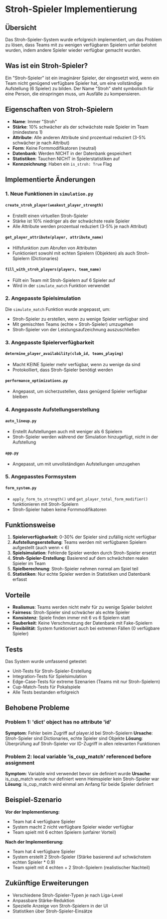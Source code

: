 # Stroh-Spieler Implementierung

## Übersicht

Das Stroh-Spieler-System wurde erfolgreich implementiert, um das Problem zu lösen, dass Teams mit zu wenigen verfügbaren Spielern unfair belohnt wurden, indem andere Spieler wieder verfügbar gemacht wurden.

## Was ist ein Stroh-Spieler?

Ein "Stroh-Spieler" ist ein imaginärer Spieler, der eingesetzt wird, wenn ein Team nicht genügend verfügbare Spieler hat, um eine vollständige Aufstellung (6 Spieler) zu bilden. Der Name "Stroh" steht symbolisch für eine Person, die einspringen muss, um Ausfälle zu kompensieren.

## Eigenschaften von Stroh-Spielern

- **Name**: Immer "Stroh"
- **Stärke**: 10% schwächer als der schwächste reale Spieler im Team (mindestens 1)
- **Attribute**: Alle anderen Attribute sind prozentual reduziert (3-5% schwächer je nach Attribut)
- **Form**: Keine Formmodifikatoren (neutral)
- **Datenbank**: Werden NICHT in der Datenbank gespeichert
- **Statistiken**: Tauchen NICHT in Spielerstatistiken auf
- **Kennzeichnung**: Haben ein `is_stroh: True` Flag

## Implementierte Änderungen

### 1. Neue Funktionen in `simulation.py`

#### `create_stroh_player(weakest_player_strength)`
- Erstellt einen virtuellen Stroh-Spieler
- Stärke ist 10% niedriger als der schwächste reale Spieler
- Alle Attribute werden prozentual reduziert (3-5% je nach Attribut)

#### `get_player_attribute(player, attribute_name)`
- Hilfsfunktion zum Abrufen von Attributen
- Funktioniert sowohl mit echten Spielern (Objekten) als auch Stroh-Spielern (Dictionaries)

#### `fill_with_stroh_players(players, team_name)`
- Füllt ein Team mit Stroh-Spielern auf 6 Spieler auf
- Wird in der `simulate_match` Funktion verwendet

### 2. Angepasste Spielsimulation

Die `simulate_match` Funktion wurde angepasst, um:
- Stroh-Spieler zu erstellen, wenn zu wenige Spieler verfügbar sind
- Mit gemischten Teams (echte + Stroh-Spieler) umzugehen
- Stroh-Spieler von der Leistungsaufzeichnung auszuschließen

### 3. Angepasste Spielerverfügbarkeit

#### `determine_player_availability(club_id, teams_playing)`
- Macht KEINE Spieler mehr verfügbar, wenn zu wenige da sind
- Protokolliert, dass Stroh-Spieler benötigt werden

#### `performance_optimizations.py`
- Angepasst, um sicherzustellen, dass genügend Spieler verfügbar bleiben

### 4. Angepasste Aufstellungserstellung

#### `auto_lineup.py`
- Erstellt Aufstellungen auch mit weniger als 6 Spielern
- Stroh-Spieler werden während der Simulation hinzugefügt, nicht in der Aufstellung

#### `app.py`
- Angepasst, um mit unvollständigen Aufstellungen umzugehen

### 5. Angepasstes Formsystem

#### `form_system.py`
- `apply_form_to_strength()` und `get_player_total_form_modifier()` funktionieren mit Stroh-Spielern
- Stroh-Spieler haben keine Formmodifikatoren

## Funktionsweise

1. **Spielerverfügbarkeit**: 0-30% der Spieler sind zufällig nicht verfügbar
2. **Aufstellungserstellung**: Teams werden mit verfügbaren Spielern aufgestellt (auch wenn < 6)
3. **Spielsimulation**: Fehlende Spieler werden durch Stroh-Spieler ersetzt
4. **Stroh-Spieler-Erstellung**: Basierend auf dem schwächsten realen Spieler im Team
5. **Spielberechnung**: Stroh-Spieler nehmen normal am Spiel teil
6. **Statistiken**: Nur echte Spieler werden in Statistiken und Datenbank erfasst

## Vorteile

- **Realismus**: Teams werden nicht mehr für zu wenige Spieler belohnt
- **Fairness**: Stroh-Spieler sind schwächer als echte Spieler
- **Konsistenz**: Spiele finden immer mit 6 vs 6 Spielern statt
- **Sauberkeit**: Keine Verschmutzung der Datenbank mit Fake-Spielern
- **Flexibilität**: System funktioniert auch bei extremen Fällen (0 verfügbare Spieler)

## Tests

Das System wurde umfassend getestet:
- Unit-Tests für Stroh-Spieler-Erstellung
- Integration-Tests für Spielsimulation
- Edge-Case-Tests für extreme Szenarien (Teams mit nur Stroh-Spielern)
- Cup-Match-Tests für Pokalspiele
- Alle Tests bestanden erfolgreich

## Behobene Probleme

### Problem 1: 'dict' object has no attribute 'id'
**Symptom**: Fehler beim Zugriff auf player.id bei Stroh-Spielern
**Ursache**: Stroh-Spieler sind Dictionaries, echte Spieler sind Objekte
**Lösung**: Überprüfung auf Stroh-Spieler vor ID-Zugriff in allen relevanten Funktionen

### Problem 2: local variable 'is_cup_match' referenced before assignment
**Symptom**: Variable wird verwendet bevor sie definiert wurde
**Ursache**: is_cup_match wurde nur definiert wenn Heimspieler kein Stroh-Spieler war
**Lösung**: is_cup_match wird einmal am Anfang für beide Spieler definiert

## Beispiel-Szenario

**Vor der Implementierung:**
- Team hat 4 verfügbare Spieler
- System macht 2 nicht verfügbare Spieler wieder verfügbar
- Team spielt mit 6 echten Spielern (unfairer Vorteil)

**Nach der Implementierung:**
- Team hat 4 verfügbare Spieler
- System erstellt 2 Stroh-Spieler (Stärke basierend auf schwächstem echten Spieler * 0.9)
- Team spielt mit 4 echten + 2 Stroh-Spielern (realistischer Nachteil)

## Zukünftige Erweiterungen

- Verschiedene Stroh-Spieler-Typen je nach Liga-Level
- Anpassbare Stärke-Reduktion
- Spezielle Anzeige von Stroh-Spielern in der UI
- Statistiken über Stroh-Spieler-Einsätze
